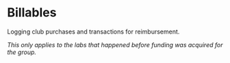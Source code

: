 # Billables
Logging club purchases and transactions for reimbursement.

*This only applies to the labs that happened before funding was acquired for the group.*
